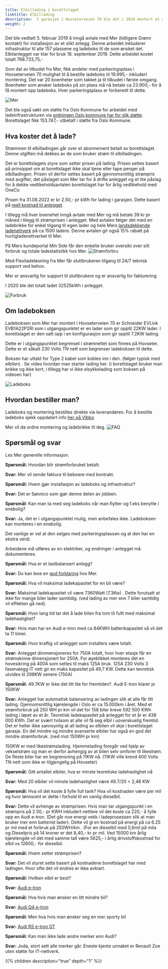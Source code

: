 ```yaml
---
title: Elbillading i borettslaget
linktitle: Elbillading
description:  I garasjen i Hovseterveien 70 ble det i 2019 montert et moderne lastbalansert ladeanlegg for elbiler.
weight: 2
---
```


Det ble vedtatt 5. februar 2019 å inngå avtale med Mer (tidligere Grønn kontakt) for installasjon av et slikt anlegg. Denne arbeidet inkluderer infrastruktur til alle 157 plassene og ladeboks til de som ønsket det. Elbilanlegget var klar for bruk 18. september 2019. Dette arbeidet kostet totalt 768.733,75,-

Som del av tilbudet fra Mer, fikk andeler med parkeringsplass i Hovseterveien 70 mulighet til å bestille ladeboks til 19.995,- inkludert montering. Det var 20 boenheter som takket ja til tilbudet i første omgang. Boenheter som ønsker ladeboks på sin plass må nå betale ca 23.900,- for å få montert opp ladeboks. Hver parkeringsplass er forberedt til dette.  

![Mer](merlogo.png)

Det ble også søkt om støtte fra Oslo Kommune for arbeidet med ladeinfrastrukturen via [ordningen Oslo kommune har for slik støtte](https://www.oslo.kommune.no/politikk-og-administrasjon/tilskudd-legater-og-stipend/tilskudd-til-ladeinfrastruktur-i-borettslag-og-sameier/#gref). Borettslaget fikk 153.747,- utbetalt i støtte fra Oslo Kommune.

## Hva koster det å lade?

Strømmen til elbilladingen går over et abonnement betalt av borettslaget. Denne utgiften må dekkes av de som bruker strøm til elbilladingen. 

Det er borettslagets styre som setter prisen på lading. Prisen settes basert på prinsippet om at borettslaget ikke skal tjene eller tape penger på elbilladingen. 
Prisen vil derfor settes basert på gjennomsnittlig strømpris med avgifter, det påslaget som Mer tar for å drifte anlegget og et lite påslag for å dekke vedlikeholdsavtalen borettslaget har for årlig vedlikehold med OneCo

Prisen fra 31.08.2022 er kr 2.50,- pr kWh for lading i garasjen. Dette basert på [reell kostnad til anlegget](chargehistory.png).

I tillegg må hver boenehet inngå avtale med Mer og må betale 39 kr pr måned i tilegg til strømprisen i anlegget. Med avtalen følger det med en ladebrikke for enkel tilgang til egen lader og hele Mers [landsdekkende ladenettverk](https://no.mer.eco/ladekart/) på ca 1500 ladere. Denne avtalen gir også 15% rabatt på hurtigladenettverket til Mer.

På Mers kundeportal Min Side får den enkelte bruker oversikt over sitt forbruk og totale ladestatistikk hos Mer.
![Strømforbru](strømforbruk.png "Kundeportal")

Med Flexiladeløsning fra Mer får sluttbrukeren tilgang til 24/7 teknisk support ved behov.

Mer er ansvarlig for support til sluttbrukere og er ansvarlig for fakturering

I 2020 ble det totalt ladet 32525kWh i anlegget.

![Forbruk](foprbruks.png)

## Om ladeboksen

Ladeboksen som Mer har montert i Hovseterveien 70 er Schneider EVLink EVB1A22P2RI som i utgangspunktet er en lader som gir opptil 22KW lader. I borettslaget er den satt opp i en konfigurasjon som gir opptil 7.2KW lading.

Dette er i utgangspunktet begrenset i strømnettet som finnes på Hovseter. Dette er et såkalt 230 Volts TN nett som begrenser ladeboksen til dette.

Boksen har uttakt for Type 2 kabel som kobles inn i den. (følger typisk med elbilen) . Se video hvordan man starter lading her. (i borettslaget bruker man brikke og ikke kort, i tillegg har vi ikke elsykkelading som boksen på videoen har)

![Ladeboks](schneider_electric_evlink.jpg)

## Hvordan bestiller man?

Ladeboks og montering bestilles direkte via leverandøren. For å bestille ladeboks sjekk oppdatert info [her på Vibbo](https://vibbo.no/setra/tema/elbil-lader)

Mer vil da ordne montering og ladebrikke til deg.
![FAQ](teslaroadster.png)
 
## Spørsmål og svar

Les Mer generelle informasjon. 

**Spørsmål:**  Hvordan blir strømforbruket betalt:

**Svar:**  Mer vil sende faktura til beboere med kontrakt.

**Spørsmål:** Hvem gjør installasjon av ladeboks og infrastruktur?

**Svar:**  Det er Sønnico som gjør denne delen av jobben.

**Spørsmål:** Kan man ta med seg ladeboks når man flytter og f.eks benytte i enebolig?

**Svar:**  Ja, det er i  utgangspunktet mulig, men anbefales ikke. Ladeboksen kan monteres i en enebolig.

Det vanlige er vel at den selges med parkeringsplassen og at den har en ekstra verdi.

Arbeidene må utføres av en elektriker, og endringer i anlegget må dokumenteres.

**Spørsmål:** Hva er et lastbalansert anlegg?

**Svar:** Du kan lese en [god forklaring](https://no.mer.eco/nyheter/hjemmelading/hva-er-lastbalansering/) hos Mer.

**Spørsmål:** Hva vil maksimal ladekapasitet for en bil være?

**Svar:** Maksimal ladekapasitet vil være 7360Watt (7.3Kw) . Dette forutsatt at ikke for mange biler lader samtidig. (ved lading av mer enn 7 biler samtidig vil effekten gå ned). 

**Spørsmål:**  Hvor lang tid tar det å lade bilen fra tom til fullt med maksimal ladehastighet? 

**Svar:**  Hvis man har en Audi e-tron med ca 84KWH batterikapasitet så vil det ta 11 timer.

**Spørsmål:**  Hvor kraftig vil anlegget som installers være totalt. 

**Svar:** Anlegget dimmensjoneres for 750A totalt, hvor hver etasje får en strømskinne dimensjonert for 250A. For øyeblikket monteres det en hovesikring på 400A som settes til maks 125A bruk.  125A 230 Volts 3 fasenalegg IT nett gir en maks kapasitet på 49,7 KW. Dette kan teoretisk utvides til 298KW senere (750A)

**Spørsmål:**  49.7KW er ikke det litt lite for fremtiden?. Audi E-tron klarer jo 150KW

**Svar:** Anlegget har automatisk balansering av ladingen slik at alle får litt lading.  Gjennomsnittlig kjørelengde i Oslo er ca 15.000km i året. Med et strømforbruk på 250 WH pr km vil det for 158 biler kreve 592 500 KWh lading i løpet av et år.  Teoretisk ladekapasitet på anlegget for et år er 438 000 KWh.  Det er svært tvilsom at alle vil få seg elbil i uoverskuelig fremtid. Det er heller ikke sannsynlig at all lading av elbilen vil skje i borettslaget garasje. En del mindre og mindre avanserte elbiler har også en god del mindre strømforbruk. (ned mot 150WH pr km)

150KW er med likestrømslading. Hjemmelading foregår ved hjelp av vekselstrøm og man er derfor avhengig av at bilen selv omforer til likestrøm. De fleste biler har en begrensning på 11KW nå. (11KW ville krevd 400 Volts TN nett som ikke er tilgjengelig på Hovseter)

**Spørsmål:** Gitt antallet elbiler, hva er minste teoretiske ladehastighet nå

**Svar:** Med 20 elbiler vil minste ladehastighet være 49.7/20 = 2,46 KW

**Spørsmål:** Hva vil det koste å fylle full tank? Hva vil kostnaden være per mil og hvor lønnsomt er dette i forhold til en vanlig dieselbil.

**Svar:** Dette vil avhenge av strømprisen. Hvis man tar utgangspunkt i en strømpris på 2.50,- pr KWH inkludert nettleie vil det koste ca 220,- å fylle opp en Audi e-tron. (Det går noe energi vekk i ladeprosessen slik at man bruker mer enn batteriet lader). Dette vil gi en kostnad på energi på ca 6.25 pr mil med et forbruk på 250WH/km . (For en dieselbil med 0,6mil på mila og Dieselpris på 14 kroner er det 8,40,- kr pr mil.  Ved 15000 km årlig kjørelengde vil det med samme tall være 5625,- i årlig drivstoffskostnad for elbil vs 12600,- for dieselbil.

**Spørsmål:** Hvem setter strømprisen?

**Svar:** Det vil styret sette basert på kostnadene borettslaget har med ladingen. Hvor ofte det vil endres er ikke avklart.

**Spørsmål:** Hvilken elbil er best?

**Svar:** [Audi e-tron](https://electrichasgoneaudi.net/nb/models/e-tron/)

**Spørsmål:** Hva hvis man ønsker en litt mindre bil?

**Svar:** [Audi Q4 e-tron](https://electrichasgoneaudi.net/nb/models/q4-e-tron/)

**Spørsmål:** Men hva hvis man ønsker seg en mer sporty bil

**Svar:** [Audi RS e-tron GT](https://electrichasgoneaudi.net/nb/models/e-tron-gt/)

**Spørsmål:** Kan man ikke lade andre merker enn Audi?

**Svar:** Joda, stort sett alle merker går. Eneste kjente unnaket er Renault Zoe uten støtte for IT-nettverk.


{{% children description="true" depth="1" %}}

